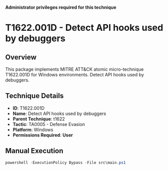 **Administrator privileges required for this technique**

# T1622.001D - Detect API hooks used by debuggers

## Overview
This package implements MITRE ATT&CK atomic micro-technique T1622.001D for Windows environments. Detect API hooks used by debuggers.

## Technique Details
- **ID**: T1622.001D
- **Name**: Detect API hooks used by debuggers
- **Parent Technique**: t1622
- **Tactic**: TA0005 - Defense Evasion
- **Platform**: Windows
- **Permissions Required**: **User**

## Manual Execution
```powershell
powershell -ExecutionPolicy Bypass -File src\main.ps1
```
